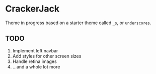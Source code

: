 CrackerJack
===

Theme in progress based on a starter theme called `_s`, or `underscores`.

## TODO

1. Implement left navbar
2. Add styles for other screen sizes
3. Handle retina images
4. ...and a whole lot more